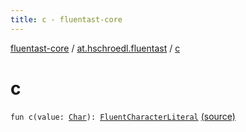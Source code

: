 ```yaml
---
title: c - fluentast-core
---
```


[fluentast-core](../index.html) / [at.hschroedl.fluentast](index.html) / [c](.)

# c

`fun c(value: `[`Char`](https://kotlinlang.org/api/latest/jvm/stdlib/kotlin/-char/index.html)`): `[`FluentCharacterLiteral`](../at.hschroedl.fluentast.ast.expression/-fluent-character-literal/index.html) [(source)](http://github.com/hschroedl/fluentast/tree/master/core/at.hschroedl.fluentast/Fluentast.kt#L36)